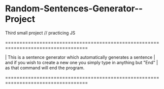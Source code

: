 # Random-Sentences-Generator--Project
Third small project // practicing JS

===================================================================================

|  This is a sentence generator which automatically generates a sentence
|  and if you wish to create a new one you simply type in anything but "End"
|  as that command will end the program.

===================================================================================